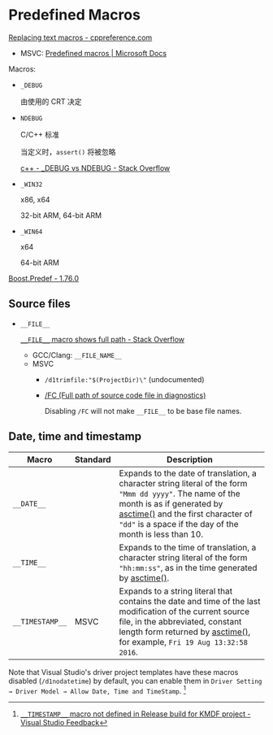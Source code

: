 # Predefined Macros
[Replacing text macros - cppreference.com](https://en.cppreference.com/w/c/preprocessor/replace)
- MSVC: [Predefined macros | Microsoft Docs](https://docs.microsoft.com/en-us/cpp/preprocessor/predefined-macros?view=msvc-170)

Macros:
- `_DEBUG`

  由使用的 CRT 决定

- `NDEBUG`

  C/C++ 标准

  当定义时，`assert()` 将被忽略

  [c++ - _DEBUG vs NDEBUG - Stack Overflow](https://stackoverflow.com/questions/2290509/debug-vs-ndebug#comment2254773_2290616)

- `_WIN32`

  x86, x64

  32-bit ARM, 64-bit ARM

- `_WIN64`

  x64

  64-bit ARM

[Boost.Predef - 1.76.0](https://www.boost.org/doc/libs/1_76_0/libs/predef/doc/index.html)

## Source files
- `__FILE__`

  [`__FILE__` macro shows full path - Stack Overflow](https://stackoverflow.com/questions/8487986/file-macro-shows-full-path)
  - GCC/Clang: `__FILE_NAME__`
  - MSVC
    - `/d1trimfile:"$(ProjectDir)\"` (undocumented)
    - [/FC (Full path of source code file in diagnostics)](https://learn.microsoft.com/en-us/cpp/build/reference/fc-full-path-of-source-code-file-in-diagnostics?view=msvc-170)

      Disabling `/FC` will not make `__FILE__` to be base file names.

## Date, time and timestamp
Macro | Standard | Description
--- | --- | ---
`__DATE__` | | Expands to the date of translation, a character string literal of the form `"Mmm dd yyyy"`. The name of the month is as if generated by [asctime()](https://en.cppreference.com/w/c/chrono/asctime) and the first character of `"dd"` is a space if the day of the month is less than 10.
`__TIME__` | | Expands to the time of translation, a character string literal of the form `"hh:mm:ss"`, as in the time generated by [asctime()](https://en.cppreference.com/w/c/chrono/asctime).
`__TIMESTAMP__` | MSVC | Expands to a string literal that contains the date and time of the last modification of the current source file, in the abbreviated, constant length form returned by [asctime()](https://en.cppreference.com/w/c/chrono/asctime), for example, `Fri 19 Aug 13:32:58 2016`.

Note that Visual Studio's driver project templates have these macros disabled (`/d1nodatetime`) by default, you can enable them in `Driver Setting → Driver Model → Allow Date, Time and TimeStamp`. [^datetime-driver]

[^datetime-driver]: [`__TIMESTAMP__` macro not defined in Release build for KMDF project - Visual Studio Feedback](https://developercommunity.visualstudio.com/t/-timestamp-macro-not-defined-in-release-build-for/186922)